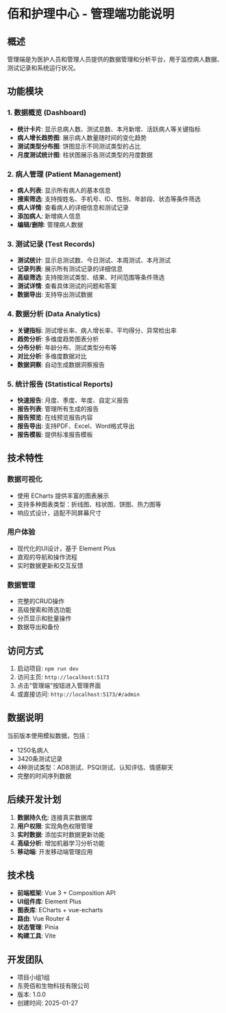 # 佰和护理中心 - 管理端功能说明

## 概述

管理端是为医护人员和管理人员提供的数据管理和分析平台，用于监控病人数据、测试记录和系统运行状况。

## 功能模块

### 1. 数据概览 (Dashboard)

- **统计卡片**: 显示总病人数、测试总数、本月新增、活跃病人等关键指标
- **病人增长趋势图**: 展示病人数量随时间的变化趋势
- **测试类型分布图**: 饼图显示不同测试类型的占比
- **月度测试统计图**: 柱状图展示各测试类型的月度数据

### 2. 病人管理 (Patient Management)

- **病人列表**: 显示所有病人的基本信息
- **搜索筛选**: 支持按姓名、手机号、ID、性别、年龄段、状态等条件筛选
- **病人详情**: 查看病人的详细信息和测试记录
- **添加病人**: 新增病人信息
- **编辑/删除**: 管理病人数据

### 3. 测试记录 (Test Records)

- **测试统计**: 显示总测试数、今日测试、本周测试、本月测试
- **记录列表**: 展示所有测试记录的详细信息
- **高级筛选**: 支持按测试类型、结果、时间范围等条件筛选
- **测试详情**: 查看具体测试的问题和答案
- **数据导出**: 支持导出测试数据

### 4. 数据分析 (Data Analytics)

- **关键指标**: 测试增长率、病人增长率、平均得分、异常检出率
- **趋势分析**: 多维度趋势图表分析
- **分布分析**: 年龄分布、测试类型分布等
- **对比分析**: 多维度数据对比
- **数据洞察**: 自动生成数据洞察报告

### 5. 统计报告 (Statistical Reports)

- **快速报告**: 月度、季度、年度、自定义报告
- **报告列表**: 管理所有生成的报告
- **报告预览**: 在线预览报告内容
- **报告导出**: 支持PDF、Excel、Word格式导出
- **报告模板**: 提供标准报告模板

## 技术特性

### 数据可视化

- 使用 ECharts 提供丰富的图表展示
- 支持多种图表类型：折线图、柱状图、饼图、热力图等
- 响应式设计，适配不同屏幕尺寸

### 用户体验

- 现代化的UI设计，基于 Element Plus
- 直观的导航和操作流程
- 实时数据更新和交互反馈

### 数据管理

- 完整的CRUD操作
- 高级搜索和筛选功能
- 分页显示和批量操作
- 数据导出和备份

## 访问方式

1. 启动项目: `npm run dev`
2. 访问主页: `http://localhost:5173`
3. 点击"管理端"按钮进入管理界面
4. 或直接访问: `http://localhost:5173/#/admin`

## 数据说明

当前版本使用模拟数据，包括：

- 1250名病人
- 3420条测试记录
- 4种测试类型：AD8测试、PSQI测试、认知评估、情感聊天
- 完整的时间序列数据

## 后续开发计划

1. **数据持久化**: 连接真实数据库
2. **用户权限**: 实现角色权限管理
3. **实时数据**: 添加实时数据更新功能
4. **高级分析**: 增加机器学习分析功能
5. **移动端**: 开发移动端管理应用

## 技术栈

- **前端框架**: Vue 3 + Composition API
- **UI组件库**: Element Plus
- **图表库**: ECharts + vue-echarts
- **路由**: Vue Router 4
- **状态管理**: Pinia
- **构建工具**: Vite

## 开发团队

- 项目小组1组
- 东莞佰和生物科技有限公司
- 版本: 1.0.0
- 创建时间: 2025-01-27
